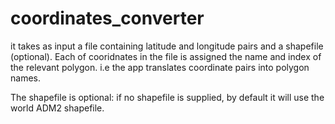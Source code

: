 # coordinates_converter
it takes as input a file containing latitude and longitude pairs and a shapefile (optional). Each of cooridnates in the file is assigned the name and index of the relevant polygon. i.e the app translates coordinate pairs into polygon names.

The shapefile is optional: if no shapefile is supplied, by default it will use the world ADM2 shapefile.
